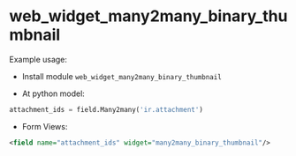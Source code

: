 # web_widget_many2many_binary_thumbnail

Example usage:

- Install module `web_widget_many2many_binary_thumbnail`

- At python model:

```python
attachment_ids = field.Many2many('ir.attachment')
```

- Form Views:

```xml
<field name="attachment_ids" widget="many2many_binary_thumbnail"/>
```